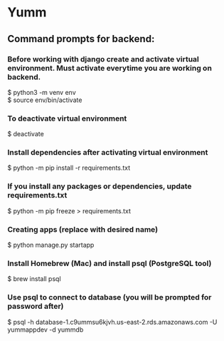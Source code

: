 # Yumm
## Command prompts for backend:
  ### Before working with django create and activate virtual environment. Must activate everytime you are working on backend.
  $ python3 -m venv env <br />
  $ source env/bin/activate

  ### To deactivate virtual environment
  $ deactivate
  
  ### Install dependencies after activating virtual environment
  $ python -m pip install -r requirements.txt

  ### If you install any packages or dependencies, update requirements.txt
  $ python -m pip freeze > requirements.txt

  ### Creating apps (replace <app name> with desired name)
  $ python manage.py startapp <app name>

  ### Install Homebrew (Mac) and install psql (PostgreSQL tool)
  $ brew install psql

  ### Use psql to connect to database (you will be prompted for password after)
  $ psql -h database-1.c9ummsu6kjvh.us-east-2.rds.amazonaws.com -U yummappdev -d yummdb
